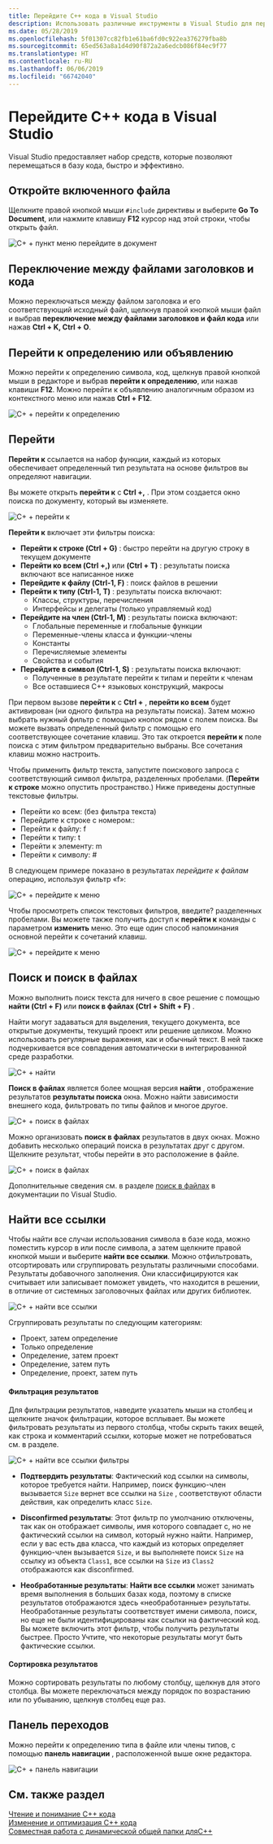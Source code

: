 ```yaml
---
title: Перейдите C++ кода в Visual Studio
description: Использовать различные инструменты в Visual Studio для перемещения по вашей C++ базу кода.
ms.date: 05/28/2019
ms.openlocfilehash: 5f01307cc82fb1e61ba6fd0c922ea376279fba8b
ms.sourcegitcommit: 65ed563a8a1d4d90f872a2a6edcb086f84ec9f77
ms.translationtype: HT
ms.contentlocale: ru-RU
ms.lasthandoff: 06/06/2019
ms.locfileid: "66742040"
---
```

# <a name="navigate-c-code-in-visual-studio"></a>Перейдите C++ кода в Visual Studio

Visual Studio предоставляет набор средств, которые позволяют перемещаться в базу кода, быстро и эффективно.

## <a name="open-an-included-file"></a>Откройте включенного файла

Щелкните правой кнопкой мыши `#include` директивы и выберите **Go To Document**, или нажмите клавишу **F12** курсор над этой строки, чтобы открыть файл.

![C&#43; &#43; пункт меню перейдите в документ](../ide/media/go-to-document.png "перейдите в документ")

## <a name="toggle-headercode-file"></a>Переключение между файлами заголовков и кода

Можно переключаться между файлом заголовка и его соответствующий исходный файл, щелкнув правой кнопкой мыши файл и выбрав **переключение между файлами заголовков и файл кода** или нажав **Ctrl + K, Ctrl + O**.

## <a name="go-to-definitiondeclaration"></a>Перейти к определению или объявлению

Можно перейти к определению символа, код, щелкнув правой кнопкой мыши в редакторе и выбрав **перейти к определению**, или нажав клавиши **F12**. Можно перейти к объявлению аналогичным образом из контекстного меню или нажав **Ctrl + F12**.

![C&#43; &#43; перейти к определению](../ide/media/go-to-def.png "перейти к определению")

## <a name="go-to"></a>Перейти

**Перейти к** ссылается на набор функции, каждый из которых обеспечивает определенный тип результата на основе фильтров вы определяют навигации. 

Вы можете открыть **перейти к** с **Ctrl +,** . При этом создается окно поиска по документу, который вы изменяете.

![C&#43; &#43; перейти к](../ide/media/go-to-cpp.png "перейти к")

**Перейти к** включает эти фильтры поиска:

- **Перейти к строке (Ctrl + G)** : быстро перейти на другую строку в текущем документе
- **Перейти ко всем (Ctrl +,)** или **(Ctrl + T)** : результаты поиска включают все написанное ниже
- **Перейдите к файлу (Ctrl-1, F)** : поиск файлов в решении
- **Перейти к типу (Ctrl-1, T)** : результаты поиска включают:
  - Классы, структуры, перечисления
  - Интерфейсы и делегаты (только управляемый код)
- **Перейдите на член (Ctrl-1, M)** : результаты поиска включают:
  - Глобальные переменные и глобальные функции
  - Переменные-члены класса и функции-члены
  - Константы
  - Перечисляемые элементы
  - Свойства и события
- **Перейдите в символ (Ctrl-1, S)** : результаты поиска включают:
  - Полученные в результате перейти к типам и перейти к членам
  - Все оставшиеся C++ языковых конструкций, макросы

При первом вызове **перейти к** с **Ctrl +** , **перейти ко всем** будет активирован (ни одного фильтра на результаты поиска). Затем можно выбрать нужный фильтр с помощью кнопок рядом с полем поиска. Вы можете вызвать определенный фильтр с помощью его соответствующее сочетание клавиш. Это так откроется **перейти к** поле поиска с этим фильтром предварительно выбраны. Все сочетания клавиш можно настроить.

Чтобы применить фильтр текста, запустите поискового запроса с соответствующий символ фильтра, разделенных пробелами. (**Перейти к строке** можно опустить пространство.) Ниже приведены доступные текстовые фильтры.

- Перейти ко всем: (без фильтра текста)
- Перейдите к строке с номером::
- Перейти к файлу: f
- Перейти к типу: t
- Перейти к элементу: m
- Перейти к символу: #

В следующем примере показано в результатах *перейдите к файлам* операцию, используя фильтр «f»:

![C&#43; &#43; перейдите к меню](../ide/media/vs2017-go-to-results.png "перейдите к меню")

Чтобы просмотреть список текстовых фильтров, введите? разделенных пробелами. Вы можете также получить доступ к **перейти к** команды с параметром **изменить** меню. Это еще один способ напоминания основной перейти к сочетаний клавиш.

![C&#43; &#43; перейдите к меню](../ide/media/go-to-menu-cpp.png "перейдите к меню")

## <a name="find--find-in-files"></a>Поиск и поиск в файлах

Можно выполнить поиск текста для ничего в свое решение с помощью **найти (Ctrl + F)** или **поиск в файлах (Ctrl + Shift + F)** .

Найти могут задаваться для выделения, текущего документа, все открытые документы, текущий проект или решение целиком. Можно использовать регулярные выражения, как и обычный текст. В ней также подчеркивается все совпадения автоматически в интегрированной среде разработки.

![C&#43; &#43; найти](../ide/media/find-cpp.png "найти")

**Поиск в файлах** является более мощная версия **найти** , отображение результатов **результаты поиска** окна. Можно найти зависимости внешнего кода, фильтровать по типы файлов и многое другое. 

![C&#43; &#43; поиск в файлах](../ide/media/find-in-files-cpp.png "поиск в файлах")

Можно организовать **поиск в файлах** результатов в двух окнах. Можно добавить несколько операций поиска в результатах друг с другом. Щелкните результат, чтобы перейти в это расположение в файле.

![C&#43; &#43; поиск в файлах](../ide/media/vs2017-find-in-files-results.png "поиск в файлах")

Дополнительные сведения см. в разделе [поиск в файлах](/visualstudio/ide/find-in-files) в документации по Visual Studio.

## <a name="find-all-references"></a>Найти все ссылки

Чтобы найти все случаи использования символа в базе кода, можно поместить курсор в или после символа, а затем щелкните правой кнопкой мыши и выберите **найти все ссылки**. Можно отфильтровать, отсортировать или сгруппировать результаты различными способами. Результаты добавочного заполнения. Они классифицируются как считывает или записывает поможет увидеть, что находится в решении, в отличие от системных заголовочных файлах или других библиотек.

![C&#43; &#43; найти все ссылки](../ide/media/find-all-references-results-cpp.png "найти все ссылки")

Сгруппировать результаты по следующим категориям:

- Проект, затем определение
- Только определение
- Определение, затем проект
- Определение, затем путь
- Определение, проект, затем путь

 #### <a name="filter-results"></a>Фильтрация результатов

Для фильтрации результатов, наведите указатель мыши на столбец и щелкните значок фильтрации, которое всплывает. Вы можете фильтровать результаты из первого столбца, чтобы скрыть таких вещей, как строка и комментарий ссылки, которые может не потребоваться см. в разделе.

![C&#43; &#43; найти все ссылки фильтры](../ide/media/find-all-references-filters-cpp.png "найти все ссылки фильтры")

- **Подтвердить результаты**: Фактический код ссылки на символы, которое требуется найти. Например, поиск функцию-член вызывается `Size` вернет все ссылки на `Size` , соответствуют области действия, как определить класс `Size`.

- **Disconfirmed результаты**: Этот фильтр по умолчанию отключены, так как он отображает символы, имя которого совпадает с, но не фактический ссылки на символ, который нужно найти. Например, если у вас есть два класса, что каждый из которых определяет функцию-член вызывается `Size`, и вы выполняете поиск `Size` на ссылку из объекта `Class1`, все ссылки на `Size` из `Class2` отображаются как disconfirmed.

- **Необработанные результаты**: **Найти все ссылки** может занимать время выполнения в больших базах кода, поэтому в списке результатов отображаются здесь «необработанные» результаты. Необработанные результаты соответствует имени символа, поиск, но еще не были идентифицированы как ссылки на фактический код. Вы можете включить этот фильтр, чтобы получить результаты быстрее. Просто Учтите, что некоторые результаты могут быть фактические ссылки.

 #### <a name="sort-results"></a>Сортировка результатов

Можно сортировать результаты по любому столбцу, щелкнув для этого столбца. Вы можете переключаться между порядок по возрастанию или по убыванию, щелкнув столбец еще раз.

## <a name="navigation-bar"></a>Панель переходов

Можно перейти к определению типа в файле или члены типов, с помощью **панель навигации** , расположенной выше окне редактора.

![C&#43; &#43; панель навигации](../ide/media/navbar-cpp.png "панель навигации")

## <a name="see-also"></a>См. также раздел

[Чтение и понимание C++ кода](read-and-understand-code-cpp.md)</br>
[Изменение и оптимизация C++ кода](read-and-understand-code-cpp.md)</br>
[Совместная работа с динамической общей папки дляC++](live-share-cpp.md)
